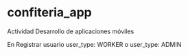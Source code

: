 # confiteria_app
Actividad Desarrollo de aplicaciones móviles

En Registrar usuario
user_type: WORKER
o
user_type: ADMIN
